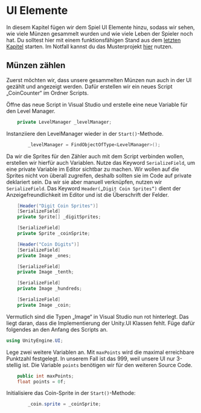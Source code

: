 # UI Elemente 

In diesem Kapitel fügen wir dem Spiel UI Elemente hinzu, sodass wir sehen, wie viele Münzen gesammelt wurden und wie viele Leben der Spieler noch hat. Du solltest hier mit einem funktionsfähigen Stand aus dem [letzten Kapitel](/docs/07-level_elements.md) starten. Im Notfall kannst du das Musterprojekt [hier](https://github.com/FrankFlamme/UnityKidsWorkshop/releases/tag/0.7) nutzen.

## Münzen zählen

Zuerst möchten wir, dass unsere gesammelten Münzen nun auch in der UI gezählt und angezeigt werden. Dafür erstellen wir ein neues Script „CoinCounter“ im Ordner Scripts.

Öffne das neue Script in Visual Studio und erstelle eine neue Variable für den Level Manager. 

```csharp
    private LevelManager _levelManager;
```

Instanziiere den LevelManager wieder in der `Start()`-Methode.

```csharp
        _levelManager = FindObjectOfType<LevelManager>();
```

Da wir die Sprites für den Zähler auch mit dem Script verbinden wollen, erstellen wir hierfür auch Variablen. Nutze das Keyword `SerializeField`, um eine private Variable im Editor sichtbar zu machen. Wir wollen auf die Sprites nicht von überall zugreifen, deshalb sollten sie im Code auf private deklariert sein.
Da wir sie aber manuell verknüpfen, nutzen wir `SerializeField`. Das Keyword `Header(„Digit Coin Sprites“)` dient der Anzeigefreundlichkeit im Editor und ist die Überschrift der Felder.

```csharp
    [Header("Digit Coin Sprites")]
    [SerializeField]
    private Sprite[] _digitSprites;

    [SerializeField]
    private Sprite _coinSprite;

    [Header("Coin Digits")]
    [SerializeField]
    private Image _ones;

    [SerializeField]
    private Image _tenth;

    [SerializeField]
    private Image _hundreds;

    [SerializeField]
    private Image _coin;
```

Vermutlich sind die Typen „Image“ in Visual Studio nun rot hinterlegt. Das liegt daran, dass die Implementierung der Unity.UI Klassen fehlt. Füge dafür folgendes an den Anfang des Scripts an.

```csharp
using UnityEngine.UI;
```

Lege zwei weitere Variablen an. Mit `maxPoints` wird die maximal erreichbare Punktzahl festgelegt. In unserem Fall ist das 999, weil unsere UI nur 3-stellig ist. Die Variable `points` benötigen wir für den weiteren Source Code.

```csharp
    public int maxPoints;
    float points = 0f;
```

Initialisiere das Coin-Sprite in der `Start()`-Methode: 

```csharp
        _coin.sprite = _coinSprite;
```

